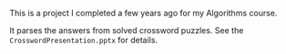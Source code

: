 This is a project I completed a few years ago for my Algorithms course.

It parses the answers from solved crossword puzzles. See the `CrosswordPresentation.pptx` for details.
